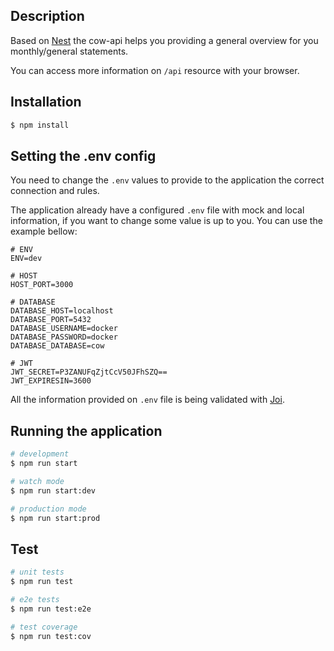 ## Description

Based on [Nest](https://github.com/nestjs/nest) the cow-api helps you  providing a general overview for you monthly/general statements.

You can access more information on `/api` resource with your browser.

## Installation

```bash
$ npm install
```

## Setting the .env config

You need to change the `.env` values to provide to the application the correct connection and rules.

The application already have a configured `.env` file with mock and local information, if you want to change some value is up to you. You can use the example bellow:

```enviroment
# ENV
ENV=dev

# HOST
HOST_PORT=3000

# DATABASE
DATABASE_HOST=localhost
DATABASE_PORT=5432
DATABASE_USERNAME=docker
DATABASE_PASSWORD=docker
DATABASE_DATABASE=cow

# JWT
JWT_SECRET=P3ZANUFqZjtCcV50JFhSZQ==
JWT_EXPIRESIN=3600

```
All the information provided on `.env` file is being validated with [Joi](https://docs.nestjs.com/techniques/configuration#schema-validation).

## Running the application


```bash
# development
$ npm run start

# watch mode
$ npm run start:dev

# production mode
$ npm run start:prod
```
## Test

```bash
# unit tests
$ npm run test

# e2e tests
$ npm run test:e2e

# test coverage
$ npm run test:cov
```
